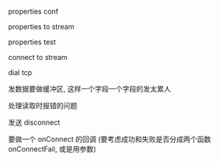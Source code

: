 properties conf

properties to stream

properties test

connect to stream

dial tcp

发数据要做缓冲区, 这样一个字段一个字段的发太累人

处理读取时报错的问题

发送 disconnect

要做一个 onConnect 的回调 (要考虑成功和失败是否分成两个函数 onConnectFail, 或是用参数)